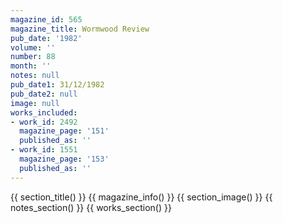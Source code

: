 ```yaml
---
magazine_id: 565
magazine_title: Wormwood Review
pub_date: '1982'
volume: ''
number: 88
month: ''
notes: null
pub_date1: 31/12/1982
pub_date2: null
image: null
works_included:
- work_id: 2492
  magazine_page: '151'
  published_as: ''
- work_id: 1551
  magazine_page: '153'
  published_as: ''
---
```


{{ section_title() }}
{{ magazine_info() }}
{{ section_image() }}
{{ notes_section() }}
{{ works_section() }}
